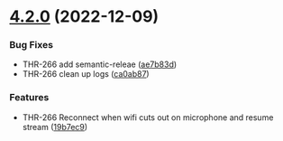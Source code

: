 # [4.2.0](https://github.com/buccaneerai/rxjs-socketio/compare/v4.1.0...v4.2.0) (2022-12-09)


### Bug Fixes

* THR-266 add semantic-releae ([ae7b83d](https://github.com/buccaneerai/rxjs-socketio/commit/ae7b83d2e9c4fba90a37eca51a22355402e667b1))
* THR-266 clean up logs ([ca0ab87](https://github.com/buccaneerai/rxjs-socketio/commit/ca0ab87784101667f7acb3cea103995fe697977d))


### Features

* THR-266 Reconnect when wifi cuts out on microphone and resume stream ([19b7ec9](https://github.com/buccaneerai/rxjs-socketio/commit/19b7ec92ecc0c33fcde57ed6d7c8604b4f555576))

